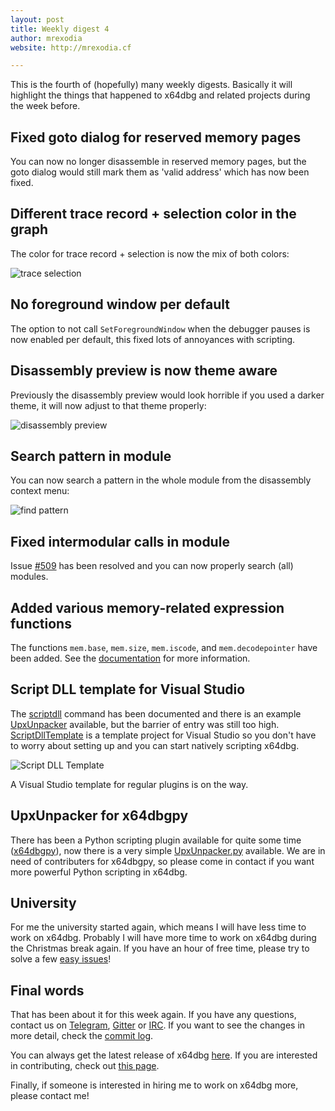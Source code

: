```yaml
---
layout: post
title: Weekly digest 4
author: mrexodia
website: http://mrexodia.cf

---
```


This is the fourth of (hopefully) many weekly digests. Basically it will highlight the things that happened to x64dbg and related projects during the week before.

## Fixed goto dialog for reserved memory pages

You can now no longer disassemble in reserved memory pages, but the goto dialog would still mark them as 'valid address' which has now been fixed.

## Different trace record + selection color in the graph

The color for trace record + selection is now the mix of both colors:

![trace selection](https://i.imgur.com/y92GlyY.png)

## No foreground window per default

The option to not call `SetForegroundWindow` when the debugger pauses is now enabled per default, this fixed lots of annoyances with scripting.

## Disassembly preview is now theme aware

Previously the disassembly preview would look horrible if you used a darker theme, it will now adjust to that theme properly:

![disassembly preview](https://i.imgur.com/5aIf5FT.png)

## Search pattern in module

You can now search a pattern in the whole module from the disassembly context menu:

![find pattern](https://i.imgur.com/59xcOck.png)

## Fixed intermodular calls in module

Issue [#509](https://github.com/x64dbg/x64dbg/issues/509) has been resolved and you can now properly search (all) modules.

## Added various memory-related expression functions

The functions `mem.base`, `mem.size`, `mem.iscode`, and `mem.decodepointer` have been added. See the [documentation](http://help.x64dbg.com/en/latest/introduction/Expression-functions.html) for more information.

## Script DLL template for Visual Studio

The [scriptdll](http://x64dbg.readthedocs.io/en/latest/commands/misc/scriptdll.html) command has been documented and there is an example [UpxUnpacker](https://github.com/x64dbg/Scripts/blob/master/UpxUnpacker.cpp) available, but the barrier of entry was still too high. [ScriptDllTemplate](https://github.com/x64dbg/ScriptDllTemplate) is a template project for Visual Studio so you don't have to worry about setting up and you can start natively scripting x64dbg.

![Script DLL Template](https://i.imgur.com/y216Nr2.png)

A Visual Studio template for regular plugins is on the way.

## UpxUnpacker for x64dbgpy

There has been a Python scripting plugin available for quite some time ([x64dbgpy](https://github.com/x64dbg/x64dbgpy)), now there is a very simple [UpxUnpacker.py](https://github.com/x64dbg/Scripts/blob/master/UpxUnpacker.py) available. We are in need of contributers for x64dbgpy, so please come in contact if you want more powerful Python scripting in x64dbg.

## University

For me the university started again, which means I will have less time to work on x64dbg. Probably I will have more time to work on x64dbg during the Christmas break again. If you have an hour of free time, please try to solve a few [easy issues](http://easy.x64dbg.com)!

## Final words

That has been about it for this week again. If you have any questions, contact us on [Telegram](http://telegram.x64dbg.com), [Gitter](http://gitter.x64dbg.com) or [IRC](http://webchat.freenode.net/?channels=x64dbg). If you want to see the changes in more detail, check the [commit log](https://github.com/x64dbg/x64dbg/commits).

You can always get the latest release of x64dbg [here](http://releases.x64dbg.com). If you are interested in contributing, check out [this page](http://contribute.x64dbg.com).

Finally, if someone is interested in hiring me to work on x64dbg more, please contact me!